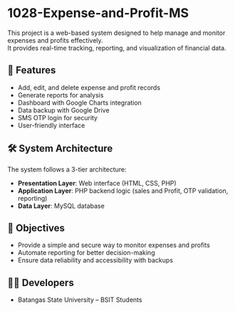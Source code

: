 # 1028-Expense-and-Profit-MS
This project is a web-based system designed to help manage and monitor expenses and profits effectively.  
It provides real-time tracking, reporting, and visualization of financial data.

## 📌 Features
- Add, edit, and delete expense and profit records
- Generate reports for analysis
- Dashboard with Google Charts integration
- Data backup with Google Drive
- SMS OTP login for security
- User-friendly interface

## 🛠️ System Architecture
The system follows a 3-tier architecture:
- **Presentation Layer**: Web interface (HTML, CSS, PHP)  
- **Application Layer**: PHP backend logic (sales and Profit, OTP validation, reporting)  
- **Data Layer**: MySQL database  

## 🎯 Objectives
- Provide a simple and secure way to monitor expenses and profits  
- Automate reporting for better decision-making  
- Ensure data reliability and accessibility with backups  

## 👩‍💻 Developers
- Batangas State University – BSIT Students 
